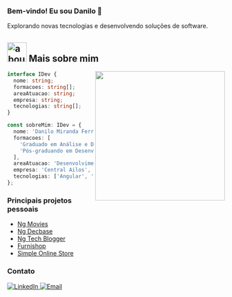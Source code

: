 ### Bem-vindo! Eu sou Danilo 👋

Explorando novas tecnologias e desenvolvendo soluções de software.

## <img width="45" alt="about" src="https://raw.github.com/elizarov/elizarov/master/about.png"> Mais sobre mim

<img align="right" width="300" src="https://i2.wp.com/allhtaccess.info/wp-content/uploads/2018/03/programming.gif?fit=1281%2C716&ssl=1" />

```ts
interface IDev {
  nome: string;
  formacoes: string[];
  areaAtuacao: string;
  empresa: string;
  tecnologias: string[];
}

const sobreMim: IDev = {
  nome: 'Danilo Miranda Ferreira', 
  formacoes: [
    'Graduado em Análise e Desenvolvimento de Sistemas',
    'Pós-graduando em Desenvolvimento Full Stack',
  ],
  areaAtuacao: 'Desenvolvimento Front-end',
  empresa: 'Central Ailos',
  tecnologias: ['Angular', 'RxJS', 'TypeScript', 'SCSS', 'Git'],
};
```

### **Principais projetos pessoais**

- [Ng Movies](https://github.com/TechFring/ng-movies)
- [Ng Decbase](https://github.com/TechFring/ng-decbase)
- [Ng Tech Blogger](https://github.com/TechFring/ng-tech-boggler)
- [Furnishop](https://github.com/TechFring/furnishop)
- [Simple Online Store](https://github.com/TechFring/simple-online-store)

### **Contato**

<a href="https://www.linkedin.com/in/danilo-miranda-877851135/">
  <img alt="LinkedIn" src="https://img.shields.io/badge/LinkedIn-Danilo%20Miranda-blue?style=flat-square&logo=linkedin">
 </a>

<a href="mailto:danilo030920@gmail.com">
  <img alt="Email" src="https://img.shields.io/badge/Email-danilo030920@gmail.com-blue?style=flat-square&logo=gmail">
</a>

